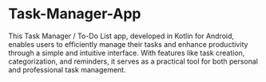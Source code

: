 # Task-Manager-App
This Task Manager / To-Do List app, developed in Kotlin for Android, enables users to efficiently manage their tasks and enhance productivity through a simple and intuitive interface. With features like task creation, categorization, and reminders, it serves as a practical tool for both personal and professional task management.
